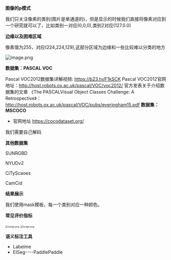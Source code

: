 **图像的p模式**

我们只关注像素的类别(图片是单通道的)，但是显示的时候我们直接将像素对应到一个研究就可以了，比如类别一对应(0,0,0),类别2对应(127.0.0)

**边缘以及困难区域**

像素值为255，对应(224,224,129),这部分区域为边缘和一些比较难以分类的地方

![image.png](https://s2.loli.net/2022/10/29/mA3JlEgesQ2otOC.png)

**数据集：PASCAL VOC**

Pascal VOC2012数据集详解视频: https://b23.tv/F1kSCK
Pascal VOC2012官网地址：http://host.robots.ox.ac.uk/pascal/VOC/voc2012/
官方发表关于介绍数据集的文章 《The PASCALVisual Object Classes Challenge: A Retrospective》：http://host.robots.ox.ac.uk/pascal/VOC/pubs/everingham15.pdf
**数据集：MSCOCO**

- 官网地址
  https://cocodataset.org/

我们需要自己解码

**其他数据集**

SUNRGBD

NYUDv2

CiTyScaoes

CamCid

**结果展示**

我们使用mask模板，每一个类别对应一种颜色。

**常见评价指标**

<img src="https://s2.loli.net/2022/10/29/vxnVJCzkGdHNOsB.png" alt="image.png" style="zoom:50%;" />

<img src="https://s2.loli.net/2022/10/29/JYUG8dRucpBtyQn.png" alt="image.png" style="zoom:50%;" />

**语义标注工具**

- Labelme
- EISeg----PaddlePaddle




